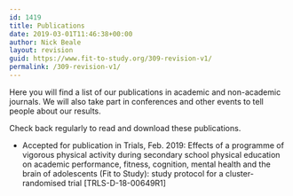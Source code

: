 ```yaml
---
id: 1419
title: Publications
date: 2019-03-01T11:46:38+00:00
author: Nick Beale
layout: revision
guid: https://www.fit-to-study.org/309-revision-v1/
permalink: /309-revision-v1/
---
```

Here you will find a list of our publications in academic and non-academic journals. We will also take part in conferences and other events to tell people about our results.

Check back regularly to read and download these publications.

  * Accepted for publication in Trials, Feb. 2019: Effects of a programme of vigorous physical activity during secondary school physical education on academic performance, fitness, cognition, mental health and the brain of adolescents (Fit to Study): study protocol for a cluster-randomised trial [TRLS-D-18-00649R1]